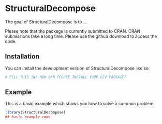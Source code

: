 
# StructuralDecompose

<!-- badges: start -->
<!-- badges: end -->

The goal of StructuralDecompose is to ...

Please note that the package is currently submitted to CRAN. CRAN submissions take a long time. Please use the github download to access the code. 

## Installation

You can install the development version of StructuralDecompose like so:

``` r
# FILL THIS IN! HOW CAN PEOPLE INSTALL YOUR DEV PACKAGE?
```

## Example

This is a basic example which shows you how to solve a common problem:

``` r
library(StructuralDecompose)
## basic example code
```


